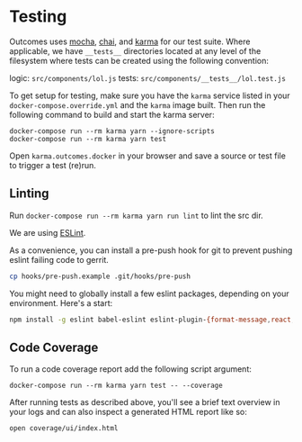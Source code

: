 # Testing

Outcomes uses [mocha], [chai], and [karma] for our test suite. Where applicable,
we have `__tests__` directories located at any level of the filesystem
where tests can be created using the following convention:

logic: `src/components/lol.js`
tests: `src/components/__tests__/lol.test.js`

To get setup for testing, make sure you have the `karma` service listed
in your `docker-compose.override.yml` and the `karma` image built. Then
run the following command to build and start the karma server:

```
docker-compose run --rm karma yarn --ignore-scripts
docker-compose run --rm karma yarn test
```

Open `karma.outcomes.docker` in your browser and save a source or test file
to trigger a test (re)run.

[mocha]: https://mochajs.org/
[chai]: http://chaijs.com/
[karma]: https://karma-runner.github.io

## Linting

Run `docker-compose run --rm karma yarn run lint` to lint the src dir.

We are using [ESLint](http://eslint.org/).

As a convenience, you can install a pre-push hook for git to prevent pushing eslint failing code to gerrit.

```sh
cp hooks/pre-push.example .git/hooks/pre-push
```

You might need to globally install a few eslint packages, depending on your environment.  Here's a start:

```sh
npm install -g eslint babel-eslint eslint-plugin-{format-message,react,mocha,standard,promise} eslint-config-standard{,-react}
```

## Code Coverage

To run a code coverage report add the following script argument:

`docker-compose run --rm karma yarn test -- --coverage`

After running tests as described above, you'll see a brief text overview
in your logs and can also inspect a generated HTML report like so:

`open coverage/ui/index.html`

